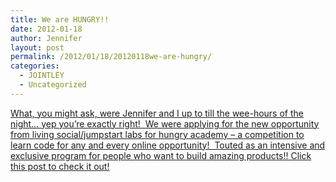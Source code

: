 ```yaml
---
title: We are HUNGRY!!
date: 2012-01-18
author: Jennifer
layout: post
permalink: /2012/01/18/20120118we-are-hungry/
categories:
  - JOINTLEY
  - Uncategorized
---
```

[What, you might ask, were Jennifer and I up to till the wee-hours of the night&#8230; yep you&#8217;re exactly right!  We were applying for the new opportunity from living social/jumpstart labs for hungry academy &#8211; a competition to learn code for any and every online opportunity!  Touted as an intensive and exclusive program for people who want to build amazing products!! Click this post to check it out!](http://hungryacademy.com/)

&nbsp;

&nbsp;
